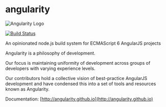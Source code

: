# angularity
![Angularity Logo](http://angularity.github.io/assets/logo.png)

[![Build Status](https://travis-ci.org/angularity/node-angularity/?branch=master)](https://travis-ci.org/angularity/node-angularity)

An opinionated node.js build system for ECMAScript 6 AngularJS projects

Angularity is a philosophy of development.

Our focus is maintaining uniformity of development across groups of developers with varying experience levels.

Our contributors hold a collective vision of best-practice AngularJS development and have condensed this into a set of tools and resources known as Angularity.

Documentation: [http://angularity.github.io](http://angularity.github.io)
